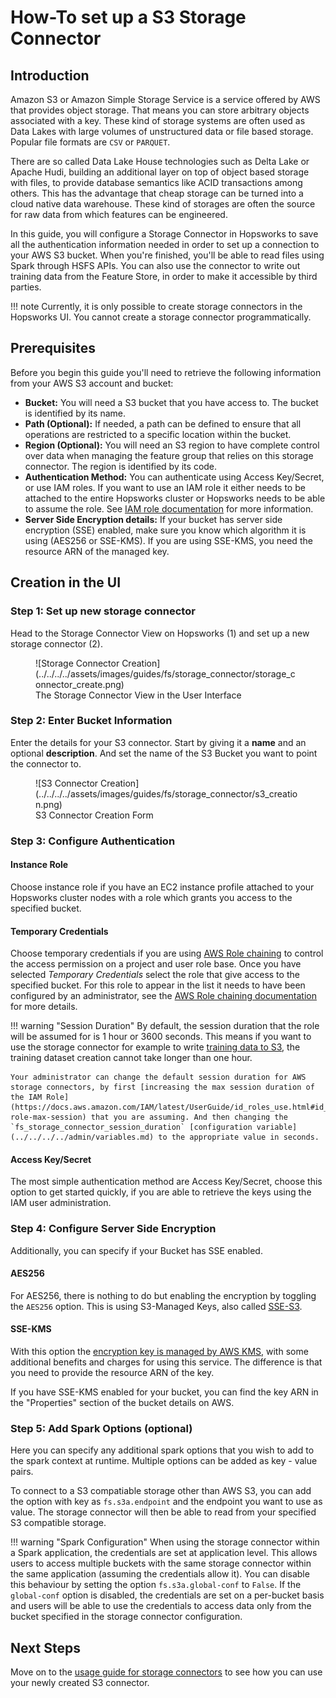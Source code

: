 # How-To set up a S3 Storage Connector

## Introduction

Amazon S3 or Amazon Simple Storage Service is a service offered by AWS that provides object storage. That means you can store arbitrary objects associated with a key. These kind of storage systems are often used as Data Lakes with large volumes of unstructured data or file based storage. Popular file formats are `CSV` or `PARQUET`.

There are so called Data Lake House technologies such as Delta Lake or Apache Hudi, building an additional layer on top of object based storage with files, to provide database semantics like ACID transactions among others. This has the advantage that cheap storage can be turned into a cloud native data warehouse. These kind of storages are often the source for raw data from which features can be engineered.

In this guide, you will configure a Storage Connector in Hopsworks to save all the authentication information needed in order to set up a connection to your AWS S3 bucket.
When you're finished, you'll be able to read files using Spark through HSFS APIs. You can also use the connector to write out training data from the Feature Store, in order to make it accessible by third parties.

!!! note
    Currently, it is only possible to create storage connectors in the Hopsworks UI. You cannot create a storage connector programmatically.

## Prerequisites

Before you begin this guide you'll need to retrieve the following information from your AWS S3 account and bucket:

- **Bucket:** You will need a S3 bucket that you have access to. The bucket is identified by its name.
- **Path (Optional):** If needed, a path can be defined to ensure that all operations are restricted to a specific location within the bucket.
- **Region (Optional):** You will need an S3 region to have complete control over data when managing the feature group that relies on this storage connector. The region is identified by its code.
- **Authentication Method:** You can authenticate using Access Key/Secret, or use IAM roles. If you want to use an IAM role it either needs to be attached to the entire Hopsworks cluster or Hopsworks needs to be able to assume the role. See [IAM role documentation](../../../../admin/roleChaining.md) for more information.
- **Server Side Encryption details:** If your bucket has server side encryption (SSE) enabled, make sure you know which algorithm it is using (AES256 or SSE-KMS). If you are using SSE-KMS, you need the resource ARN of the managed key.

## Creation in the UI
### Step 1: Set up new storage connector

Head to the Storage Connector View on Hopsworks (1) and set up a new storage connector (2).

<figure markdown>
  ![Storage Connector Creation](../../../../assets/images/guides/fs/storage_connector/storage_connector_create.png)
  <figcaption>The Storage Connector View in the User Interface</figcaption>
</figure>

### Step 2: Enter Bucket Information

Enter the details for your S3 connector. Start by giving it a **name** and an optional **description**.
And set the name of the S3 Bucket you want to point the connector to.

<figure markdown>
  ![S3 Connector Creation](../../../../assets/images/guides/fs/storage_connector/s3_creation.png)
  <figcaption>S3 Connector Creation Form</figcaption>
</figure>

### Step 3: Configure Authentication

#### Instance Role
Choose instance role if you have an EC2 instance profile attached to your Hopsworks cluster nodes with a role which grants you access to the specified bucket.

#### Temporary Credentials
Choose temporary credentials if you are using [AWS Role chaining](../../../../admin/roleChaining.md) to control the access permission on a project and user role base. Once you have selected *Temporary Credentials* select the role that give access to the specified bucket. For this role to appear in the list it needs to have been configured by an administrator, see the [AWS Role chaining documentation](../../../../admin/roleChaining.md) for more details.

!!! warning "Session Duration"
    By default, the session duration that the role will be assumed for is 1 hour or 3600 seconds.
    This means if you want to use the storage connector for example to write [training data to S3](../usage.md#writing-training-data), the training dataset creation cannot take longer than one hour.

    Your administrator can change the default session duration for AWS storage connectors, by first [increasing the max session duration of the IAM Role](https://docs.aws.amazon.com/IAM/latest/UserGuide/id_roles_use.html#id_roles_use_view-role-max-session) that you are assuming. And then changing the `fs_storage_connector_session_duration` [configuration variable](../../../../admin/variables.md) to the appropriate value in seconds.

#### Access Key/Secret
The most simple authentication method are Access Key/Secret, choose this option to get started quickly, if you are able to retrieve the keys using the IAM user administration.

### Step 4: Configure Server Side Encryption
Additionally, you can specify if your Bucket has SSE enabled.

#### AES256
For AES256, there is nothing to do but enabling the encryption by toggling the `AES256` option. This is using S3-Managed Keys, also called [SSE-S3](https://docs.aws.amazon.com/AmazonS3/latest/userguide/serv-side-encryption.html). 

#### SSE-KMS
With this option the [encryption key is managed by AWS KMS](https://docs.aws.amazon.com/AmazonS3/latest/userguide/serv-side-encryption.html), with some additional benefits and charges for using this service. The difference is that you need to provide the resource ARN of the key. 

If you have SSE-KMS enabled for your bucket, you can find the key ARN in the "Properties" section of the bucket details on AWS.

### Step 5: Add Spark Options (optional)
Here you can specify any additional spark options that you wish to add to the spark context at runtime. Multiple options can be added as key - value pairs.

To connect to a S3 compatiable storage other than AWS S3, you can add the option with key as `fs.s3a.endpoint` and the endpoint you want to use as value. The storage connector will then be able to read from your specified S3 compatible storage.

!!! warning "Spark Configuration"
    When using the storage connector within a Spark application, the credentials are set at application level. This allows users to access multiple buckets with the same storage connector within the same application (assuming the credentials allow it).
    You can disable this behaviour by setting the option `fs.s3a.global-conf` to `False`. If the `global-conf` option is disabled, the credentials are set on a per-bucket basis and users will be able to use the credentials to access data only from the bucket specified in the storage connector configuration.

## Next Steps

Move on to the [usage guide for storage connectors](../usage.md) to see how you can use your newly created S3 connector.